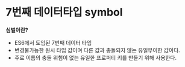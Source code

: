 # 7번째 데이터타입 symbol
**심벌이란?**
- ES6에서 도입된 7번째 데이터 타입
- 변경불가능한 원시 타입 값이며 다른 값과 충돌되지 않는 유일무이한 값이다.
- 주로 이름의 충돌 위험이 없는 유일한 프로퍼티 키를 만들기 위해 사용한다.

